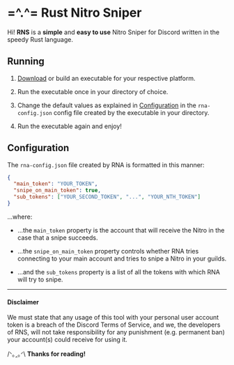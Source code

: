 # =^.^= Rust Nitro Sniper

Hi! **RNS** is a **simple** and **easy to use** Nitro Sniper for Discord written in the speedy Rust language.

## Running

1. [Download](https://github.com/Melonai/rust-nitro-sniper/releases/) or build an executable for your respective platform.

2. Run the executable once in your directory of choice.

3. Change the default values as explained in [Configuration](https://github.com/Melonai/rust-nitro-sniper#configuration) in the `rna-config.json` config file created by the executable in your directory.

3. Run the executable again and enjoy!

## Configuration

The `rna-config.json` file created by RNA is formatted in this manner:

```json
{
  "main_token": "YOUR_TOKEN",
  "snipe_on_main_token": true,
  "sub_tokens": ["YOUR_SECOND_TOKEN", "...", "YOUR_NTH_TOKEN"]
}
```
...where:

- ...the `main_token` property is the account that will receive the Nitro in the case that a snipe succeeds.

- ...the `snipe_on_main_token` property controls whether RNA tries connecting to your main account and tries to snipe a Nitro in your guilds.

- ...and the `sub_tokens` property is a list of all the tokens with which RNA will try to snipe.

---
#### Disclaimer

We must state that any usage of this tool with your personal user account token is a breach of the Discord Terms of Service, and we, the developers of RNS, will not take responsibility for any punishment (e.g. permanent ban) your account(s) could receive for using it.

/ᐠ｡ꞈ｡ᐟ\ **Thanks for reading!**

